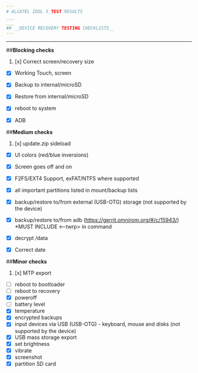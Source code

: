 ```yaml
---
# ALCATEL IDOL 5 TEST RESULTS
___
___
## __DEVICE RECOVERY TESTING CHECKLISTS__
---
```

___
##**Blocking checks**


1. [x] Correct screen/recovery size
- [x] Working Touch, screen
- [x] Backup to internal/microSD
- [x] Restore from internal/microSD
- [x] reboot to system
- [x] ADB



##**Medium checks**
  

1. [x] update.zip sideload
- [x] UI colors (red/blue inversions)
- [x] Screen goes off and on
- [x] F2FS/EXT4 Support, exFAT/NTFS where supported
- [x] all important partitions listed in mount/backup lists
- [x] backup/restore to/from external (USB-OTG) storage (not supported by the device)
- [x] backup/restore to/from adb (https://gerrit.omnirom.org/#/c/15943/) *MUST INCLUDE <--twrp> in command
- [x] decrypt /data
- [x] Correct date


##**Minor checks**


1. [x] MTP export
- [ ] reboot to bootloader
- [ ] reboot to recovery
- [x] poweroff
- [ ] battery level
- [x] temperature
- [x] encrypted backups
- [x] input devices via USB (USB-OTG) - keyboard, mouse and disks (not supported by the device)
- [x] USB mass storage export
- [x] set brightness
- [x] vibrate
- [x] screenshot
- [x] partition SD card
